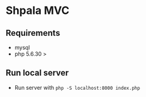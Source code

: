 # Shpala MVC

## Requirements

- mysql 
- php 5.6.30 >

## Run local server

- Run server with ```php -S localhost:8000 index.php```
